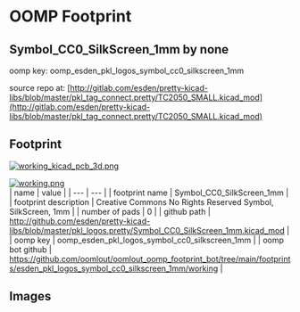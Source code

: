 # OOMP Footprint  
## Symbol_CC0_SilkScreen_1mm  by none  
  
oomp key: oomp_esden_pkl_logos_symbol_cc0_silkscreen_1mm  
  
source repo at: [http://gitlab.com/esden/pretty-kicad-libs/blob/master/pkl_tag_connect.pretty/TC2050_SMALL.kicad_mod](http://gitlab.com/esden/pretty-kicad-libs/blob/master/pkl_tag_connect.pretty/TC2050_SMALL.kicad_mod)  
## Footprint  
  
[![working_kicad_pcb_3d.png](working_kicad_pcb_3d_600.png)](working_kicad_pcb_3d.png)  
  
[![working.png](working_600.png)](working.png)  
| name | value | 
| --- | --- | 
| footprint name | Symbol_CC0_SilkScreen_1mm | 
| footprint description | Creative Commons No Rights Reserved Symbol, SilkScreen, 1mm | 
| number of pads | 0 | 
| github path | http://github.com/esden/pretty-kicad-libs/blob/master/pkl_logos.pretty/Symbol_CC0_SilkScreen_1mm.kicad_mod | 
| oomp key | oomp_esden_pkl_logos_symbol_cc0_silkscreen_1mm | 
| oomp bot github | https://github.com/oomlout/oomlout_oomp_footprint_bot/tree/main/footprints/esden_pkl_logos_symbol_cc0_silkscreen_1mm/working | 
## Images  
